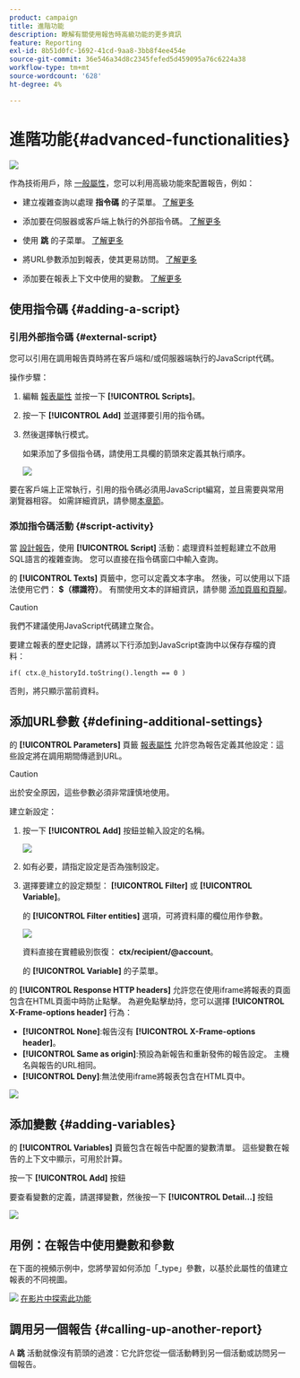 ```yaml
---
product: campaign
title: 進階功能
description: 瞭解有關使用報告時高級功能的更多資訊
feature: Reporting
exl-id: 8b51d0fc-1692-41cd-9aa8-3bb8f4ee454e
source-git-commit: 36e546a34d8c2345fefed5d459095a76c6224a38
workflow-type: tm+mt
source-wordcount: '628'
ht-degree: 4%

---
```


# 進階功能{#advanced-functionalities}

![](../../assets/common.svg)

作為技術用戶，除 [一般屬性](../../reporting/using/properties-of-the-report.md)，您可以利用高級功能來配置報告，例如：

* 建立複雜查詢以處理 **指令碼** 的子菜單。 [了解更多](#script-activity)

* 添加要在伺服器或客戶端上執行的外部指令碼。 [了解更多](#external-script)

* 使用 **跳** 的子菜單。 [了解更多](#calling-up-another-report)

* 將URL參數添加到報表，使其更易訪問。 [了解更多](#calling-up-another-report)

* 添加要在報表上下文中使用的變數。 [了解更多](#adding-variables)

## 使用指令碼 {#adding-a-script}

### 引用外部指令碼 {#external-script}

您可以引用在調用報告頁時將在客戶端和/或伺服器端執行的JavaScript代碼。

操作步驟：

1. 編輯 [報表屬性](../../reporting/using/properties-of-the-report.md) 並按一下 **[!UICONTROL Scripts]**。
1. 按一下 **[!UICONTROL Add]** 並選擇要引用的指令碼。
1. 然後選擇執行模式。

   如果添加了多個指令碼，請使用工具欄的箭頭來定義其執行順序。

   ![](assets/reporting_custom_js.png)

要在客戶端上正常執行，引用的指令碼必須用JavaScript編寫，並且需要與常用瀏覽器相容。 如需詳細資訊，請參閱[本章節](../../web/using/web-forms-answers.md)。

### 添加指令碼活動 {#script-activity}

當 [設計報告](../../reporting/using/creating-a-new-report.md#modelizing-the-chart)，使用 **[!UICONTROL Script]** 活動：處理資料並輕鬆建立不啟用SQL語言的複雜查詢。 您可以直接在指令碼窗口中輸入查詢。

的 **[!UICONTROL Texts]** 頁籤中，您可以定義文本字串。 然後，可以使用以下語法使用它們： **$（標識符）**。 有關使用文本的詳細資訊，請參閱 [添加頁眉和頁腳](../../reporting/using/element-layout.md#adding-a-header-and-a-footer)。

>[!CAUTION]
>
>我們不建議使用JavaScript代碼建立聚合。

要建立報表的歷史記錄，請將以下行添加到JavaScript查詢中以保存存檔的資料：

```
if( ctx.@_historyId.toString().length == 0 )
```

否則，將只顯示當前資料。

## 添加URL參數 {#defining-additional-settings}

的 **[!UICONTROL Parameters]** 頁籤 [報表屬性](../../reporting/using/properties-of-the-report.md) 允許您為報告定義其他設定：這些設定將在調用期間傳遞到URL。

>[!CAUTION]
>
>出於安全原因，這些參數必須非常謹慎地使用。

建立新設定：

1. 按一下 **[!UICONTROL Add]** 按鈕並輸入設定的名稱。

   ![](assets/s_ncs_advuser_report_properties_09a.png)

1. 如有必要，請指定設定是否為強制設定。

1. 選擇要建立的設定類型： **[!UICONTROL Filter]** 或 **[!UICONTROL Variable]**。

   的 **[!UICONTROL Filter entities]** 選項，可將資料庫的欄位用作參數。

   ![](assets/s_ncs_advuser_report_properties_09b.png)

   資料直接在實體級別恢復： **ctx/recipient/@account**。

   的 **[!UICONTROL Variable]** 的子菜單。

的 **[!UICONTROL Response HTTP headers]** 允許您在使用iframe將報表的頁面包含在HTML頁面中時防止點擊。 為避免點擊劫持，您可以選擇 **[!UICONTROL X-Frame-options header]** 行為：

* **[!UICONTROL None]**:報告沒有 **[!UICONTROL X-Frame-options header]**。
* **[!UICONTROL Same as origin]**:預設為新報告和重新發佈的報告設定。 主機名與報告的URL相同。
* **[!UICONTROL Deny]**:無法使用iframe將報表包含在HTML頁中。

![](assets/s_ncs_advuser_report_properties_09c.png)

## 添加變數 {#adding-variables}

的 **[!UICONTROL Variables]** 頁籤包含在報告中配置的變數清單。 這些變數在報告的上下文中顯示，可用於計算。

按一下 **[!UICONTROL Add]** 按鈕

要查看變數的定義，請選擇變數，然後按一下 **[!UICONTROL Detail...]** 按鈕

![](assets/s_ncs_advuser_report_properties_10.png)

## 用例：在報告中使用變數和參數

在下面的視頻示例中，您將學習如何添加「_type」參數，以基於此屬性的值建立報表的不同視圖。

![](assets/do-not-localize/how-to-video.png) [在影片中探索此功能](https://helpx.adobe.com/campaign/classic/how-to/add-url-parameter-in-acv6.html?playlist=/ccx/v1/collection/product/campaign/classic/segment/business-practitioners/explevel/intermediate/applaunch/how-to-4/collection.ccx.js&amp;ref=helpx.adobe.com)


## 調用另一個報告 {#calling-up-another-report}

A **跳** 活動就像沒有箭頭的過渡：它允許您從一個活動轉到另一個活動或訪問另一個報告。

